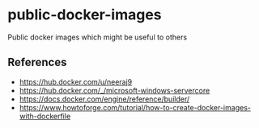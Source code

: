 # public-docker-images
Public docker images which might be useful to others


## References

* <https://hub.docker.com/u/neeraj9>
* <https://hub.docker.com/_/microsoft-windows-servercore>
* <https://docs.docker.com/engine/reference/builder/>
* <https://www.howtoforge.com/tutorial/how-to-create-docker-images-with-dockerfile>
